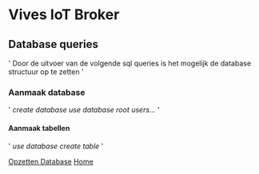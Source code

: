 # Vives IoT Broker

## Database queries

'
Door de uitvoer van de volgende sql queries is het mogelijk de database structuur op te zetten
'

### Aanmaak database

'
*create database*
*use database*
*root users...*
'

#### Aanmaak tabellen

'
*use database*
*create table*
'

[Opzetten Database](./Readme.md)
[Home](/README.md)
